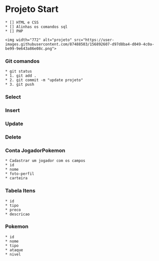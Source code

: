 # Projeto Start
    * [] HTML e CSS
    * [] Alinhas os comandos sql
    * [] PHP
    
    <img width="772" alt="projeto" src="https://user-images.githubusercontent.com/87488503/156892607-d97d8ba4-d049-4c0a-be99-9e643a86e08c.png">



### Git comandos
    * git status
    * 1. git add .
    * 2. git commit -m "update projeto"
    * 3. git push

### Select

### Insert

### Update

### Delete

### Conta JogadorPokemon
    * Cadastrar um jogador com os campos
    * id
    * nome
    * foto-perfil
    * carteira

### Tabela Itens
    * id
    * tipo
    * preco
    * descricao

### Pokemon
    * id
    * nome
    * tipo
    * ataque
    * nivel
